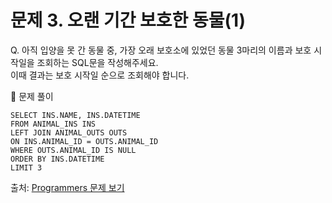 # 문제 3. 오랜 기간 보호한 동물(1)

Q. 아직 입양을 못 간 동물 중, 가장 오래 보호소에 있었던 동물 3마리의 이름과 보호 시작일을 조회하는 SQL문을 작성해주세요. <br>
이때 결과는 보호 시작일 순으로 조회해야 합니다.

🔑 문제 풀이
```mysql
SELECT INS.NAME, INS.DATETIME
FROM ANIMAL_INS INS
LEFT JOIN ANIMAL_OUTS OUTS
ON INS.ANIMAL_ID = OUTS.ANIMAL_ID
WHERE OUTS.ANIMAL_ID IS NULL
ORDER BY INS.DATETIME
LIMIT 3
```

출처: [Programmers 문제 보기](https://school.programmers.co.kr/learn/courses/30/lessons/59044)
